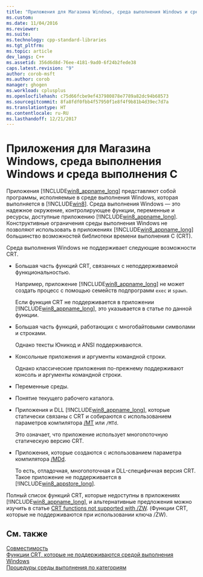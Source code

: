 ```yaml
---
title: "Приложения для Магазина Windows, среда выполнения Windows и среда выполнения C | Документация Майкрософт"
ms.custom: 
ms.date: 11/04/2016
ms.reviewer: 
ms.suite: 
ms.technology: cpp-standard-libraries
ms.tgt_pltfrm: 
ms.topic: article
dev_langs: C++
ms.assetid: 356d6d8d-76ee-4181-9ad0-6f24b2fede38
caps.latest.revision: "9"
author: corob-msft
ms.author: corob
manager: ghogen
ms.workload: cplusplus
ms.openlocfilehash: c75d66fcbe9ef437980878e7789a82dc94b68573
ms.sourcegitcommit: 8fa8fdf0fbb4f57950f1e8f4f9b81b4d39ec7d7a
ms.translationtype: HT
ms.contentlocale: ru-RU
ms.lasthandoff: 12/21/2017
---
```

# <a name="windows-store-apps-the-windows-runtime-and-the-c-run-time"></a>Приложения для Магазина Windows, среда выполнения Windows и среда выполнения C
Приложения [!INCLUDE[win8_appname_long](../build/includes/win8_appname_long_md.md)] представляют собой программы, исполняемые в среде выполнения Windows, которая выполняется в [!INCLUDE[win8](../build/reference/includes/win8_md.md)].  Среда выполнения Windows — это надежное окружение, контролирующее функции, переменные и ресурсы, доступные приложению [!INCLUDE[win8_appname_long](../build/includes/win8_appname_long_md.md)]. Конструктивные ограничения среды выполнения Windows не позволяют использовать в приложениях [!INCLUDE[win8_appname_long](../build/includes/win8_appname_long_md.md)] большинство возможностей библиотеки времени выполнения C (CRT).  
  
 Среда выполнения Windows не поддерживает следующие возможности CRT.  
  
-   Большая часть функций CRT, связанных с неподдерживаемой функциональностью.  
  
     Например, приложение [!INCLUDE[win8_appname_long](../build/includes/win8_appname_long_md.md)] не может создать процесс с помощью семейств подпрограмм `exec` и `spawn`.  
  
     Если функция CRT не поддерживается в приложении [!INCLUDE[win8_appname_long](../build/includes/win8_appname_long_md.md)], это указывается в статье по данной функции.  
  
-   Большая часть функций, работающих с многобайтовыми символами и строками.  
  
     Однако тексты Юникод и ANSI поддерживаются.  
  
-   Консольные приложения и аргументы командной строки.  
  
     Однако классические приложения по-прежнему поддерживают консоль и аргументы командной строки.  
  
-   Переменные среды.  
  
-   Понятие текущего рабочего каталога.  
  
-   Приложения и DLL [!INCLUDE[win8_appname_long](../build/includes/win8_appname_long_md.md)], которые статически связаны с CRT и собираются с использованием параметров компилятора [/MT](../build/reference/md-mt-ld-use-run-time-library.md) или `/MTd`.  
  
     Это означает, что приложение использует многопоточную статическую версию CRT.  
  
-   Приложения, которые создаются с использованием параметра компилятора [/MDd](../build/reference/md-mt-ld-use-run-time-library.md).  
  
     То есть, отладочная, многопоточная и DLL-специфичная версия CRT. Такое приложение не поддерживается в [!INCLUDE[win8_appstore_long](../build/reference/includes/win8_appstore_long_md.md)].  
  
 Полный список функций CRT, которые недоступны в приложениях [!INCLUDE[win8_appname_long](../build/includes/win8_appname_long_md.md)], и альтернативные предложения можно изучить в статье [CRT functions not supported with /ZW](http://msdn.microsoft.com/library/windows/apps/jj606124.aspx). (Функции CRT, которые не поддерживаются при использовании ключа /ZW).  
  
## <a name="see-also"></a>См. также  
 [Совместимость](../c-runtime-library/compatibility.md)   
 [Функции CRT, которые не поддерживаются средой выполнения Windows](../c-runtime-library/windows-runtime-unsupported-crt-functions.md)   
 [Процедуры среды выполнения по категориям](../c-runtime-library/run-time-routines-by-category.md)